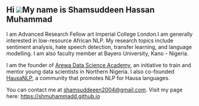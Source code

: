 ## Hi ![](https://user-images.githubusercontent.com/18350557/176309783-0785949b-9127-417c-8b55-ab5a4333674e.gif)My name is Shamsuddeen Hassan Muhammad 

I am Advanced Research Fellow art Imperial College London.I am generally interested in low-resource African NLP. My research topics include sentiment analysis, hate speech detection, transfer learning, and language modelling. I am also faculty member at Bayero University, Kano - Nigeria.  

I am the founder of [Arewa Data Science Academy](https://arewadatascience.github.io), an initiative to train and mentor young data scientists in Northern Nigeria. I also co-founded
[HausaNLP](https://hausanlp.github.io), a community that promotes NLP for Hausa languages. 

You can contact me at  [shamsuddeeen2004@gmail.com](mailto:shamsuddeeen2004@gmail.com). Visit my page here: https://shmuhammadd.github.io

